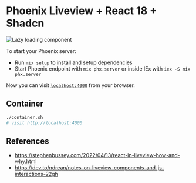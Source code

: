 # Phoenix Liveview + React 18 + Shadcn

![Lazy loading component](./preview.png)

To start your Phoenix server:

- Run `mix setup` to install and setup dependencies
- Start Phoenix endpoint with `mix phx.server` or inside IEx with `iex -S mix phx.server`

Now you can visit [`localhost:4000`](http://localhost:4000) from your browser.

## Container

```bash
./container.sh
# visit http://localhost:4000
```

## References

- https://stephenbussey.com/2022/04/13/react-in-liveview-how-and-why.html
- https://dev.to/ndrean/notes-on-liveview-components-and-js-interactions-22gh
